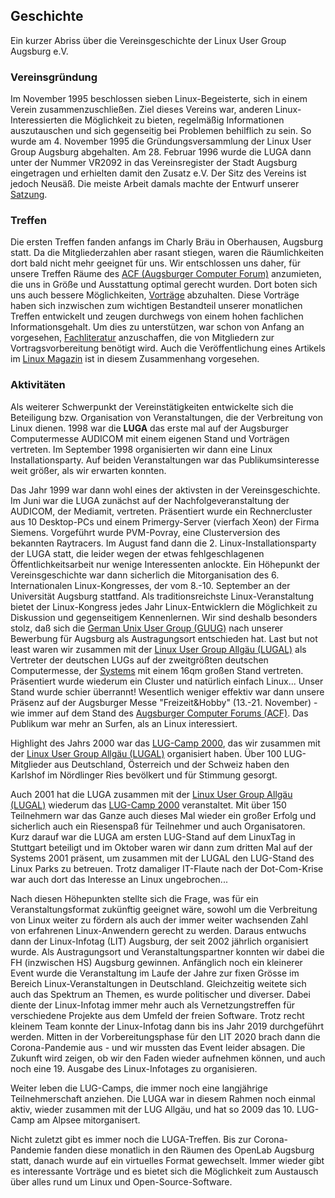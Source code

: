 ## Geschichte
Ein kurzer Abriss über die Vereinsgeschichte der Linux User Group Augsburg e.V.

### Vereinsgründung
Im November 1995 beschlossen sieben Linux-Begeisterte, sich in einem Verein
zusammenzuschließen. Ziel dieses Vereins war, anderen Linux-Interessierten die
Möglichkeit zu bieten, regelmäßig Informationen auszutauschen und sich
gegenseitig bei Problemen behilflich zu sein. So wurde am 4. November 1995 die
Gründungsversammlung der Linux User Group Augsburg abgehalten. Am 28. Februar
1996 wurde die LUGA dann unter der Nummer VR2092 in das Vereinsregister der
Stadt Augsburg eingetragen und erhielten damit den Zusatz e.V. Der Sitz des
Vereins ist jedoch Neusäß. Die meiste Arbeit damals machte der Entwurf unserer
[Satzung](/Wir_ueber_uns/Satzung/).

### Treffen
Die ersten Treffen fanden anfangs im Charly Bräu in Oberhausen, Augsburg statt.
Da die Mitgliederzahlen aber rasant stiegen, waren die Räumlichkeiten dort bald
nicht mehr geeignet für uns. Wir entschlossen uns daher, für unsere Treffen
Räume des [ACF (Augsburger Computer Forum)](https://www.augusta.de/)
anzumieten, die uns in Größe und Ausstattung optimal gerecht wurden. Dort boten
sich uns auch bessere Möglichkeiten, [Vorträge](/Angebote/Vortraege/)
abzuhalten. Diese Vorträge haben sich inzwischen zum wichtigen Bestandteil
unserer monatlichen Treffen entwickelt und zeugen durchwegs von einem hohen
fachlichen Informationsgehalt. Um dies zu unterstützen, war schon von Anfang an
vorgesehen, [Fachliteratur](/Angebote/Bibliothek/) anzuschaffen, die von
Mitgliedern zur Vortragsvorbereitung benötigt wird. Auch die Veröffentlichung
eines Artikels im [Linux Magazin](https://www.linux-magazin.de/) ist in diesem
Zusammenhang vorgesehen.

### Aktivitäten
Als weiterer Schwerpunkt der Vereinstätigkeiten entwickelte sich die
Beteiligung bzw. Organisation von Veranstaltungen, die der Verbreitung von
Linux dienen. 1998 war die __LUGA__ das erste mal auf der Augsburger
Computermesse AUDICOM mit einem eigenen Stand und Vorträgen vertreten. Im
September 1998 organisierten wir dann eine Linux Installationsparty. Auf beiden
Veranstaltungen war das Publikumsinteresse weit größer, als wir erwarten
konnten.

Das Jahr 1999 war dann wohl eines der aktivsten in der Vereinsgeschichte. Im
Juni war die LUGA zunächst auf der Nachfolgeveranstaltung der AUDICOM, der
Mediamit, vertreten. Präsentiert wurde ein Rechnercluster aus 10 Desktop-PCs
und einem Primergy-Server (vierfach Xeon) der Firma Siemens. Vorgeführt wurde
PVM-Povray, eine Clusterversion des bekannten Raytracers. Im August fand dann
die 2. Linux-Installationsparty der LUGA statt, die leider wegen der etwas
fehlgeschlagenen Öffentlichkeitsarbeit nur wenige Interessenten anlockte. Ein
Höhepunkt der Vereinsgeschichte war dann sicherlich die Mitorganisation des 6.
Internationalen Linux-Kongresses, der vom 8.-10. September an der Universität
Augsburg stattfand. Als traditionsreichste Linux-Veranstaltung bietet der
Linux-Kongress jedes Jahr Linux-Entwicklern die Möglichkeit zu Diskussion und
gegenseitigem Kennenlernen. Wir sind deshalb besonders stolz, daß sich die
[German Unix User Group (GUUG)](https://www.guug.de/) nach unserer Bewerbung
für Augsburg als Austragungsort entschieden hat. Last but not least waren wir
zusammen mit der [Linux User Group Allgäu (LUGAL)](http://www.lugal.de/) als
Vertreter der deutschen LUGs auf der zweitgrößten deutschen Computermesse, der
[Systems](http://www.systems.de/) mit einem 16qm großen Stand vertreten.
Präsentiert wurde wiederum ein Cluster und natürlich einfach Linux... Unser
Stand wurde schier überrannt! Wesentlich weniger effektiv war dann unsere
Präsenz auf der Augsburger Messe "Freizeit&Hobby" (13.-21. November) - wie
immer auf dem Stand des [Augsburger Computer Forums
(ACF)](https://www.augusta.de/). Das Publikum war mehr an Surfen, als an Linux
interessiert.

Highlight des Jahrs 2000 war das [LUG-Camp 2000](http://www.lug-camp.de/), das
wir zusammen mit der [Linux User Group Allgäu (LUGAL)](http://www.lugal.de/)
organisiert haben. Über 100 LUG-Mitglieder aus Deutschland, Österreich und der
Schweiz haben den Karlshof im Nördlinger Ries bevölkert und für Stimmung
gesorgt. 

Auch 2001 hat die LUGA zusammen mit der [Linux User Group Allgäu
(LUGAL)](http://www.lugal.de/) wiederum das [LUG-Camp
2000](http://www.lug-camp.de/) veranstaltet. Mit über 150 Teilnehmern war das
Ganze auch dieses Mal wieder ein großer Erfolg und sicherlich auch ein
Riesenspaß für Teilnehmer und auch Organisatoren. Kurz darauf war die LUGA am
ersten LUG-Stand auf dem LinuxTag in Stuttgart beteiligt und im Oktober waren
wir dann zum dritten Mal auf der Systems 2001 präsent, um zusammen mit der
LUGAL den LUG-Stand des Linux Parks zu betreuen. Trotz damaliger IT-Flaute nach
der Dot-Com-Krise war auch dort das Interesse an Linux ungebrochen...

Nach diesen Höhepunkten stellte sich die Frage, was für ein
Veranstaltungsformat zukünftig geeignet wäre, sowohl um die Verbreitung von
Linux weiter zu fördern als auch der immer weiter wachsenden Zahl von
erfahrenen Linux-Anwendern gerecht zu werden. Daraus entwuchs dann der
Linux-Infotag (LIT) Augsburg, der seit 2002 jährlich organisiert wurde. Als
Austragungsort und Veranstaltungspartner konnten wir dabei die FH (inzwischen
HS) Augsburg gewinnen. Anfänglich noch ein kleinerer Event wurde die
Veranstaltung im Laufe der Jahre zur fixen Grösse im Bereich
Linux-Veranstaltungen in Deutschland. Gleichzeitig weitete sich auch das
Spektrum an Themen, es wurde politischer und diverser. Dabei diente der
Linux-Infotag immer mehr auch als Vernetzungstreffen für verschiedene Projekte
aus dem Umfeld der freien Software. Trotz recht kleinem Team konnte der
Linux-Infotag dann bis ins Jahr 2019 durchgeführt werden. Mitten in der
Vorbereitungsphase für den LIT 2020 brach dann die Corona-Pandemie aus - und
wir mussten das Event leider absagen. Die Zukunft wird zeigen, ob wir den Faden
wieder aufnehmen können, und auch noch eine 19. Ausgabe des Linux-Infotages zu
organisieren.

Weiter leben die LUG-Camps, die immer noch eine langjährige Teilnehmerschaft
anziehen. Die LUGA war in diesem Rahmen noch einmal aktiv, wieder zusammen mit der
LUG Allgäu, und hat so 2009 das 10. LUG-Camp am Alpsee mitorganisert.

Nicht zuletzt gibt es immer noch die LUGA-Treffen. Bis zur Corona-Pandemie
fanden diese monatlich in den Räumen des OpenLab Augsburg statt, danach wurde
auf ein virtuelles Format gewechselt. Immer wieder gibt es interessante
Vorträge und es bietet sich die Möglichkeit zum Austausch über alles rund um
Linux und Open-Source-Software.

